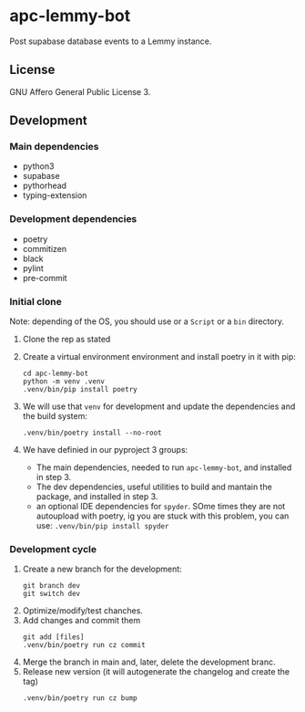 # apc-lemmy-bot
Post supabase database events to a Lemmy instance.

## License
GNU Affero General Public License 3.

## Development

### Main dependencies
- python3
- supabase
- pythorhead 
- typing-extension

### Development dependencies
- poetry
- commitizen 
- black
- pylint
- pre-commit

### Initial clone
Note: depending of the OS, you should use or a `Script` or a `bin` directory.
1. Clone the rep as stated
2. Create a virtual environment environment and install poetry in it with pip:
   ```
   cd apc-lemmy-bot
   python -m venv .venv
   .venv/bin/pip install poetry
   ```
   
3. We will use that `venv` for development and update the dependencies and 
   the build system:
   ```
   .venv/bin/poetry install --no-root
   ```
4. We have definied in our pyproject 3 groups:
   - The main dependencies, needed to run `apc-lemmy-bot`, and installed in 
     step 3.
   - The dev dependencies, useful utilities to build and mantain the package, 
     and installed in step 3.
   - an optional IDE dependencies for `spyder`. SOme times they are not 
    autoupload with poetry, ig you are stuck with this problem, you can use:
    `.venv/bin/pip install spyder`
    

### Development cycle
1. Create a new branch for the development:
   ```
   git branch dev
   git switch dev
   ```
2. Optimize/modify/test chanches.
3. Add changes and commit them
   ```
   git add [files]
   .venv/bin/poetry run cz commit
   ```
4. Merge the branch in main and, later, delete the development branc.
5. Release new version (it will autogenerate the changelog and create the tag)
   ```
   .venv/bin/poetry run cz bump
   ```
